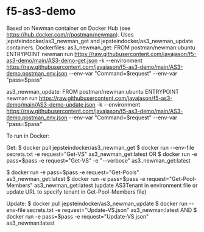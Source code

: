 # f5-as3-demo
Based on Newman container on Docker Hub (see https://hub.docker.com/r/postman/newman).
Uses jepsteindocker/as3_newman_get and jepsteindocker/as3_newman_update containers.
Dockerfiles:
  as3_newman_get:
    FROM postman/newman:ubuntu
    ENTRYPOINT newman run https://raw.githubusercontent.com/javajason/f5-as3-demo/main/AS3-demo-get.json -k --environment https://raw.githubusercontent.com/javajason/f5-as3-demo/main/AS3-demo.postman_env.json --env-var "Command=$request" --env-var "pass=$pass"

  as3_newman_update:
    FROM postman/newman:ubuntu
    ENTRYPOINT newman run https://raw.githubusercontent.com/javajason/f5-as3-demo/main/AS3-demo-update.json -k --environment https://raw.githubusercontent.com/javajason/f5-as3-demo/main/AS3-demo.postman_env.json --env-var "Command=$request" --env-var "pass=$pass"

To run in Docker:

Get:
$ docker pull jepsteindocker/as3_newman_get
$ docker run --env-file secrets.txt -e request="Get-VS" as3_newman_get:latest
  OR
$ docker run -e pass=$pass -e request="Get-VS" -e "--verbose" as3_newman_get:latest

$ docker run -e pass=$pass -e request="Get-Pools" as3_newman_get:latest
$ docker run -e pass=$pass -e request="Get-Pool-Members" as3_newman_get:latest
	(update AS3Tenant in environment file or update URL to specify tenant in Get-Pool-Members file)

Update:
$ docker pull jepsteindocker/as3_newman_update
$ docker run --env-file secrets.txt -e request="Update-VS.json" as3_newman:latest
AND
$ docker run -e pass=$pass -e request="Update-VS.json" as3_newman:latest
